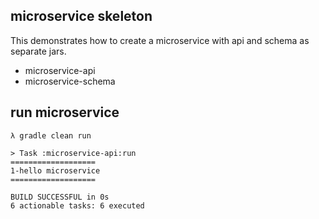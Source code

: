 microservice skeleton
-----------------------

This demonstrates how to create a microservice with api and schema as separate jars.

- microservice-api
- microservice-schema
 

run microservice
--------

```
λ gradle clean run

> Task :microservice-api:run
===================
1-hello microservice
===================

BUILD SUCCESSFUL in 0s
6 actionable tasks: 6 executed
```
